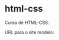 # html-css
 Curso de HTML-CSS.

URL para o site modelo:
<a href="https://gabrielgomestatsch.github.io/html-css/exercises/ex005/modelsite.html" target="_blank" rel="external"></a>